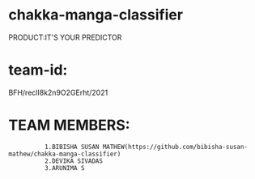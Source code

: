 # chakka-manga-classifier 
   PRODUCT:IT'S YOUR PREDICTOR
# team-id:
  BFH/reclI8k2n9O2GErht/2021

# TEAM MEMBERS:
              1.BIBISHA SUSAN MATHEW(https://github.com/bibisha-susan-mathew/chakka-manga-classifier)
              2.DEVIKA SIVADAS
              3.ARUNIMA S
   
